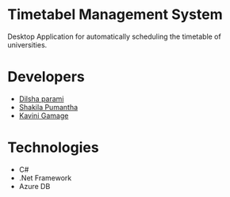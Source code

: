 # Timetabel Management System

Desktop Application for automatically scheduling the timetable of universities.

# Developers

  - [Dilsha parami](https://github.com/IT18180794)
  - [Shakila Pumantha](https://github.com/shakila840/shakila840/pulls)
  - [Kavini Gamage](https://github.com/IT18184990)
  
# Technologies
  * C#
  * .Net Framework
  * Azure DB
